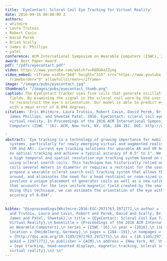 ```yaml
---
title: 'EyeContact: Scleral Coil Eye Tracking for Virtual Reality'
date: 2016-09-16 00:00:00 Z
authors:
- whitmire
- Laura Trutoiu
- Robert Cavin
- David Perek
- Brian Scally
- James O. Phillips
- patel
conference: ACM International Symposium on Wearable Computers (ISWC), 2016
award: Best Paper Award
pdf: "/pdfs/eyecontact.pdf"
video: https://www.youtube.com/watch?v=R8DG0aIZymg
video_embed: <iframe width="560" height="315" src="https://www.youtube.com/embed/R8DG0aIZymg"
  frameborder="0" allowfullscreen></iframe>
image: "/images/pubs/eyecontact.jpg"
thumbnail: "/images/pubs/eyecontact_thumb.png"
caption: The EyeContact tracker uses five coils that generate oscillating magnetic
  fields. By examining the signal in the scleral coil worn by the user, we are able
  to reconstruct the eye's orientation. Our model is able to predict eye gaze orientation
  with a mean error of 0.094 degrees.
citation: 'Eric Whitmire, Laura Trutoiu, Robert Cavin, David Perek, Brian Scally,
  James Phillips, and Shwetak Patel. 2016. EyeContact: scleral coil eye tracking for
  virtual reality. In Proceedings of the 2016 ACM International Symposium on Wearable
  Computers (ISWC ''16). ACM, New York, NY, USA, 184-191. DOI: http://dx.doi.org/10.1145/2971763.2971771

'
abstract: 'Eye tracking is a technology of growing importance for mobile and wearable
  systems, particularly for newly emerging virtual and augmented reality applications
  (VR and AR). Current eye tracking solutions for wearable AR and VR headsets rely
  on optical tracking and achieve a typical accuracy of 0.5° to 1°. We investigate
  a high temporal and spatial resolution eye tracking system based on magnetic tracking
  using scleral search coils. This technique has historically relied on large generator
  coils several meters in diameter or requires a restraint for the user’s head. We
  propose a wearable scleral search coil tracking system that allows the user to walk
  around, and eliminates the need for a head restraint or room-sized coils. Our technique
  involves a unique placement of generator coils as well as a new calibration approach
  that accounts for the less uniform magnetic field created by the smaller coils.
  Using this technique, we can estimate the orientation of the eye with a mean calibrated
  accuracy of 0.094°.

'
bibtex: "@inproceedings{Whitmire:2016:ESC:2971763.2971771,\n author = {Whitmire, Eric
  and Trutoiu, Laura and Cavin, Robert and Perek, David and Scally, Brian and Phillips,
  James and Patel, Shwetak},\n title = {EyeContact: Scleral Coil Eye Tracking for
  Virtual Reality},\n booktitle = {Proceedings of the 2016 ACM International Symposium
  on Wearable Computers},\n series = {ISWC '16},\n year = {2016},\n isbn = {978-1-4503-4460-9},\n
  location = {Heidelberg, Germany},\n pages = {184--191},\n numpages = {8},\n url
  = {http://doi.acm.org/10.1145/2971763.2971771},\n doi = {10.1145/2971763.2971771},\n
  acmid = {2971771},\n publisher = {ACM},\n address = {New York, NY, USA},\n keywords
  = {eye tracking, head-mounted displays, magnetic tracking, scleral search coils,
  virtual reality},\n} \n"
---
```


